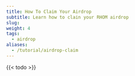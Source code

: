 ```yaml
---
title: How To Claim Your Airdrop
subtitle: Learn how to clain your RHOM airdrop
slug: 
weight: 4
tags:
  - airdrop
aliases:
  - /tutorial/airdrop-claim
---
```






{{< todo >}}